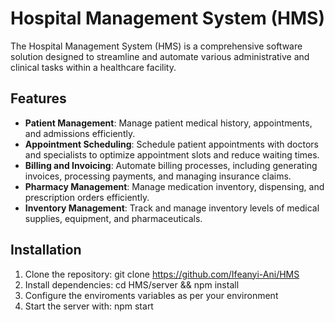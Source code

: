 # Hospital Management System (HMS)

The Hospital Management System (HMS) is a comprehensive software solution designed to streamline and automate various administrative and clinical tasks within a healthcare facility.

## Features

- **Patient Management**: Manage patient medical history, appointments, and admissions efficiently.
- **Appointment Scheduling**: Schedule patient appointments with doctors and specialists to optimize appointment slots and reduce waiting times.
- **Billing and Invoicing**: Automate billing processes, including generating invoices, processing payments, and managing insurance claims.
- **Pharmacy Management**: Manage medication inventory, dispensing, and prescription orders efficiently.
- **Inventory Management**: Track and manage inventory levels of medical supplies, equipment, and pharmaceuticals.

## Installation

1. Clone the repository: git clone https://github.com/Ifeanyi-Ani/HMS
2. Install dependencies: cd HMS/server && npm install
3. Configure the enviroments variables as per your environment
4. Start the server with: npm start
